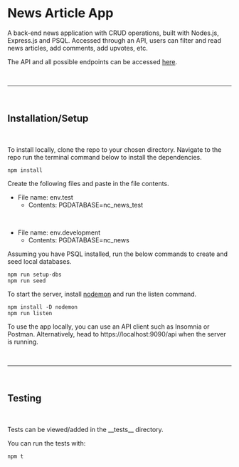 # News Article App

A back-end news application with CRUD operations, built with Nodes.js, Express.js and PSQL. Accessed through an API, users can filter and read news articles, add comments, add upvotes, etc.

The API and all possible endpoints can be accessed [here](https://as-news-articles.herokuapp.com/api).

<br>

---

<br>

## Installation/Setup

<br>

To install locally, clone the repo to your chosen directory. Navigate to the repo run the terminal command below to install the dependencies.

```
npm install
```

Create the following files and paste in the file contents.

- File name: env.test
  - Contents: PGDATABASE=nc_news_test

<br>

- File name: env.development
  - Contents: PGDATABASE=nc_news

Assuming you have PSQL installed, run the below commands to create and seed local databases.

```
npm run setup-dbs
npm run seed
```

To start the server, install [nodemon](https://www.npmjs.com/package/nodemon) and run the listen command.

```
npm install -D nodemon
npm run listen
```

To use the app locally, you can use an API client such as Insomnia or Postman. Alternatively, head to https://localhost:9090/api when the server is running.

<br>

---

<br>

## Testing

<br>

Tests can be viewed/added in the \_\_tests\_\_ directory.

You can run the tests with:

```
npm t
```
